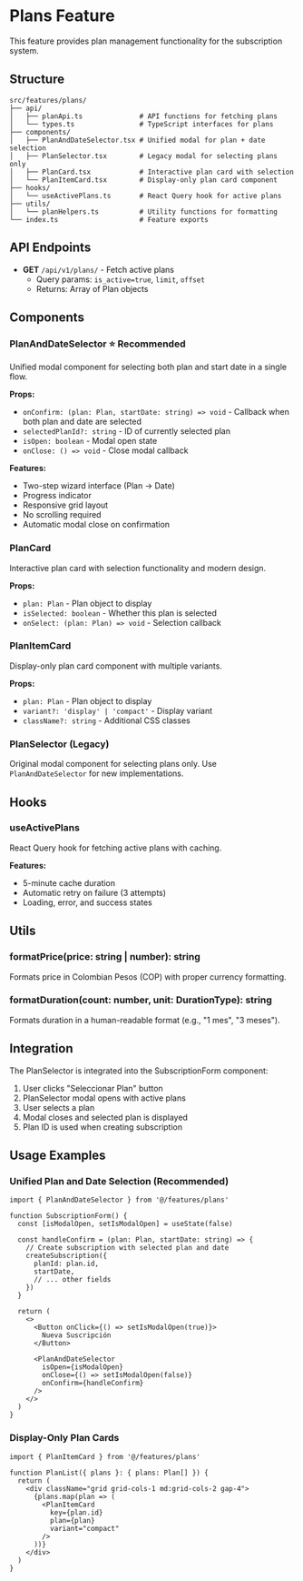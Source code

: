 # Plans Feature

This feature provides plan management functionality for the subscription system.

## Structure

```
src/features/plans/
├── api/
│   ├── planApi.ts              # API functions for fetching plans
│   └── types.ts                # TypeScript interfaces for plans
├── components/
│   ├── PlanAndDateSelector.tsx # Unified modal for plan + date selection
│   ├── PlanSelector.tsx        # Legacy modal for selecting plans only
│   ├── PlanCard.tsx            # Interactive plan card with selection
│   └── PlanItemCard.tsx        # Display-only plan card component
├── hooks/
│   └── useActivePlans.ts       # React Query hook for active plans
├── utils/
│   └── planHelpers.ts          # Utility functions for formatting
└── index.ts                    # Feature exports
```

## API Endpoints

- **GET** `/api/v1/plans/` - Fetch active plans
  - Query params: `is_active=true`, `limit`, `offset`
  - Returns: Array of Plan objects

## Components

### PlanAndDateSelector ⭐ **Recommended**
Unified modal component for selecting both plan and start date in a single flow.

**Props:**
- `onConfirm: (plan: Plan, startDate: string) => void` - Callback when both plan and date are selected
- `selectedPlanId?: string` - ID of currently selected plan
- `isOpen: boolean` - Modal open state
- `onClose: () => void` - Close modal callback

**Features:**
- Two-step wizard interface (Plan → Date)
- Progress indicator
- Responsive grid layout
- No scrolling required
- Automatic modal close on confirmation

### PlanCard
Interactive plan card with selection functionality and modern design.

**Props:**
- `plan: Plan` - Plan object to display
- `isSelected: boolean` - Whether this plan is selected
- `onSelect: (plan: Plan) => void` - Selection callback

### PlanItemCard
Display-only plan card component with multiple variants.

**Props:**
- `plan: Plan` - Plan object to display
- `variant?: 'display' | 'compact'` - Display variant
- `className?: string` - Additional CSS classes

### PlanSelector (Legacy)
Original modal component for selecting plans only. Use `PlanAndDateSelector` for new implementations.

## Hooks

### useActivePlans
React Query hook for fetching active plans with caching.

**Features:**
- 5-minute cache duration
- Automatic retry on failure (3 attempts)
- Loading, error, and success states

## Utils

### formatPrice(price: string | number): string
Formats price in Colombian Pesos (COP) with proper currency formatting.

### formatDuration(count: number, unit: DurationType): string
Formats duration in a human-readable format (e.g., "1 mes", "3 meses").

## Integration

The PlanSelector is integrated into the SubscriptionForm component:

1. User clicks "Seleccionar Plan" button
2. PlanSelector modal opens with active plans
3. User selects a plan
4. Modal closes and selected plan is displayed
5. Plan ID is used when creating subscription

## Usage Examples

### Unified Plan and Date Selection (Recommended)

```tsx
import { PlanAndDateSelector } from '@/features/plans'

function SubscriptionForm() {
  const [isModalOpen, setIsModalOpen] = useState(false)
  
  const handleConfirm = (plan: Plan, startDate: string) => {
    // Create subscription with selected plan and date
    createSubscription({
      planId: plan.id,
      startDate,
      // ... other fields
    })
  }
  
  return (
    <>
      <Button onClick={() => setIsModalOpen(true)}>
        Nueva Suscripción
      </Button>
      
      <PlanAndDateSelector
        isOpen={isModalOpen}
        onClose={() => setIsModalOpen(false)}
        onConfirm={handleConfirm}
      />
    </>
  )
}
```

### Display-Only Plan Cards

```tsx
import { PlanItemCard } from '@/features/plans'

function PlanList({ plans }: { plans: Plan[] }) {
  return (
    <div className="grid grid-cols-1 md:grid-cols-2 gap-4">
      {plans.map(plan => (
        <PlanItemCard
          key={plan.id}
          plan={plan}
          variant="compact"
        />
      ))}
    </div>
  )
}
```
